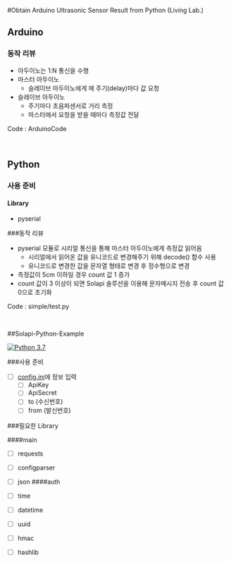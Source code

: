 #Obtain Arduino Ultrasonic Sensor Result from Python (Living Lab.)

## Arduino

### 동작 리뷰

* 아두이노는 1:N 통신을 수행
* 마스터 아두이노
  * 슬레이브 아두이노에게 매 주기(delay)마다 값 요청
* 슬레이브 아두이노
  * 주기마다 초음파센서로 거리 측정
  * 마스터에서 요청을 받을 때마다 측정값 전달

Code : ArduinoCode

<br/>

## Python

### 사용 준비

#### Library

* pyserial

###동작 리뷰

* pyserial 모듈로 시리얼 통신을 통해 마스터 아두이노에게 측정값 읽어옴
  * 시리얼에서 읽어온 값을 유니코드로 변경해주기 위해 decode() 함수 사용
  * 유니코드로 변경한 값을 문자열 형태로 변경 후 정수형으로 변경
* 측정값이 5cm 이하일 경우 count 값 1 증가
* count 값이 3 이상이 되면 Solapi 솔루션을 이용해 문자메시지 전송 후 count 값 0으로 초기화

Code : simple/test.py

<br/>

##Solapi-Python-Example

[![Python 3.7](https://img.shields.io/badge/python-3.7-blue.svg)](https://www.python.org/downloads/release/python-370/)

###사용 준비

- [ ] [config.ini](https://github.com/solapi/examples/blob/python/python/config.ini)에 정보 입력
  - [ ] ApiKey
  - [ ] ApiSecret
  - [ ] to (수신번호)
  - [ ] from (발신번호)

###필요한 Library

####main

- [ ] requests
- [ ] configparser
- [ ] json
####auth

- [ ] time
- [ ] datetime
- [ ] uuid
- [ ] hmac
- [ ] hashlib
